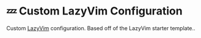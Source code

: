 # 💤 Custom LazyVim Configuration

Custom [LazyVim](https://github.com/LazyVim/LazyVim) configuration. Based off of the LazyVim starter template..
